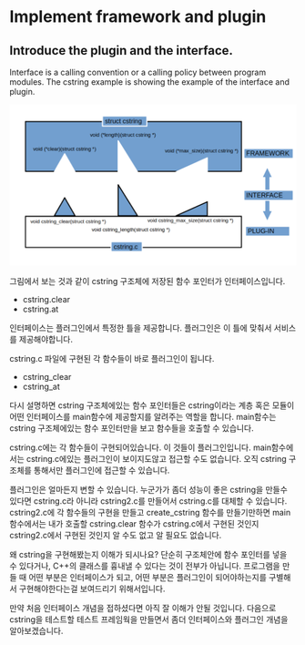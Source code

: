 # Implement framework and plugin

## Introduce the plugin and the interface.

Interface is a calling convention or a calling policy between program modules.
The cstring example is showing the example of the interface and plugin.

![interface and plug-in of cstring](/interface.png)

그림에서 보는 것과 같이 cstring 구조체에 저장된 함수 포인터가 인터페이스입니다.
* cstring.clear
* cstring.at

인터페이스는 플러그인에서 특정한 틀을 제공합니다. 플러그인은 이 틀에 맞춰서 서비스를 제공해야합니다.

cstring.c 파일에 구현된 각 함수들이 바로 플러그인이 됩니다.
* cstring_clear
* cstring_at

다시 설명하면 cstring 구조체에있는 함수 포인터들은 cstring이라는 계층 혹은 모듈이 어떤 인터페이스를 main함수에 제공할지를 알려주는 역할을 합니다. main함수는 cstring 구조체에있는 함수 포인터만을 보고 함수들을 호출할 수 있습니다.

cstring.c에는 각 함수들이 구현되어있습니다. 이 것들이 플러그인입니다. main함수에서는 cstring.c에있는 플러그인이 보이지도않고 접근할 수도 없습니다. 오직 cstring 구조체를 통해서만 플러그인에 접근할 수 있습니다.

플러그인은 얼마든지 변할 수 있습니다. 누군가가 좀더 성능이 좋은 cstring을 만들수 있다면 cstring.c라 아니라 cstring2.c를 만들어서 cstring.c를 대체할 수 있습니다. cstring2.c에 각 함수들의 구현을 만들고 create_cstring 함수를 만들기만하면 main함수에서는 내가 호출할 cstring.clear 함수가 cstring.c에서 구현된 것인지 cstring2.c에서 구현된 것인지 알 수도 없고 알 필요도 없습니다.

왜 cstring을 구현해봤는지 이해가 되시나요? 단순히 구조체안에 함수 포인터를 넣을 수 있다거나, C++의 클래스를 흉내낼 수 있다는 것이 전부가 아닙니다. 프로그램을 만들 때 어떤 부분은 인터페이스가 되고, 어떤 부분은 플러그인이 되어야하는지를 구별해서 구현해야한다는걸 보여드리기 위해서입니다.

만약 처음 인터페이스 개념을 접하셨다면 아직 잘 이해가 안될 것입니다. 다음으로 cstring을 테스트할 테스트 프레임웍을 만들면서 좀더 인터페이스와 플러그인 개념을 알아보겠습니다.
